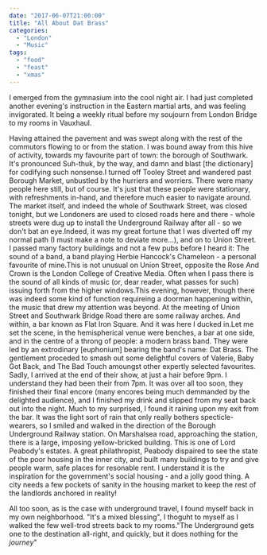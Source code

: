 ```yaml
---
date: "2017-06-07T21:00:00"
title: "All About Dat Brass"
categories:
  - "London"
  - "Music"
tags:
  - "food"
  - "feast"
  - "xmas"
---
```

I emerged from the gymnasium into the cool night air. I had just completed another evening's instruction in the Eastern martial arts, and was feeling invigorated. It being a weekly ritual before my soujourn from London Bridge to my rooms in Vauxhaul.

Having attained the pavement and was swept along with the rest of the commutors flowing to or from the station. I was bound away from this hive of activity, towards my favourite part of town: the borough of Southwark. It's pronounced Suh-thuk, by the way, and damn and blast [the dictionary] for codifying such nonsense.I turned off Tooley Street and wandered past Borough Market, unbustled by the hurriers and worriers. There were many people here still, but of course. It's just that these people were stationary, with refreshments in-hand, and therefore much easier to navigate around.
The market itself, and indeed the whole of Southwark Street, was closed tonight, but we Londoners are used to closed roads here and there - whole streets were dug up to install the Underground Railway after all - so we don't bat an eye.Indeed, it was my great fortune that I was diverted off my normal path (I must make a note to deviate more...), and on to Union Street. I passed many factory buildings and not a few pubs before I heard it: The sound of a band, a band playing Herbie Hancock's Chameleon - a personal favourite of mine.This is not unusual on Union Street, opposite the Rose And Crown is the London College of Creative Media. Often when I pass there is the sound of all kinds of music (or, dear reader, what passes for such) issuing forth from the higher windows.This evening, however, though there was indeed some kind of function requireing a doorman happening within, the music that drew my attention was beyond. At the meeting of Union Street and Southwark Bridge Road there are some railway arches. And within, a bar known as Flat Iron Square. And it was here I ducked in.Let me set the scene, in the hemispherical venue were benches, a bar at one side, and in the centre of a throng of people: a modern brass band. They were led by an extrodinary [euphonium] bearing the band's name: Dat Brass.
The gentlement proceded to smash out some delightful covers of Valerie, Baby Got Back, and The Bad Touch amoungst other expertly selected favourites. Sadly, I arrived at the end of their show, at just a hair before 9pm. I understand they had been their from 7pm.
It was over all too soon, they finished their final encore (many encores being much demmanded by the delighted audience), and I finished my drink and slipped from my seat back out into the night.
Much to my surprised, I found it raining upon my exit from the bar. It was the light sort of rain that only really bothers specticle-wearers, so I smiled and walked in the direction of the Borough Underground Railway station. On Marshalsea road, approaching the station, there is a large, imposing yellow-bricked building. This is one of Lord Peabody's estates. A great philathropist, Peabody dispaired to see the state of the poor housing in the inner city, and built many buildings to try and give people warm, safe places for resonable rent. I understand it is the inspiration for the government's social housing - and a jolly good thing. A city needs a few pockets of sanity in the housing market to keep the rest of the landlords anchored in reality!

All too soon, as is the case with underground travel, I found myself back in my own neighborhood.
"It's a mixed blessing", I thoguht to myself as I walked the few well-trod streets back to my rooms."The Underground gets one to the destination all-right, and quickly, but it does nothing for the _journey_"
